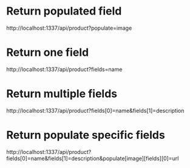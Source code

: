 # Return populated field

http://localhost:1337/api/product?populate=image

# Return one field

http://localhost:1337/api/product?fields=name

# Return multiple fields

http://localhost:1337/api/product?fields[0]=name&fields[1]=description

# Return populate specific fields

http://localhost:1337/api/product?fields[0]=name&fields[1]=description&populate[image][fields][0]=url
